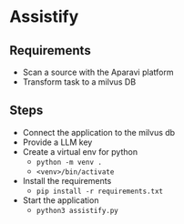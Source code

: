 # Assistify

## Requirements

 - Scan a source with the Aparavi platform
 - Transform task to a milvus DB

## Steps

 - Connect the application to the milvus db
 - Provide a LLM key
 - Create a virtual env for python
   - `python -m venv .`
   - `<venv>/bin/activate`
 - Install the requirements 
   - `pip install -r requirements.txt`
 - Start the application
   -  `python3 assistify.py`
